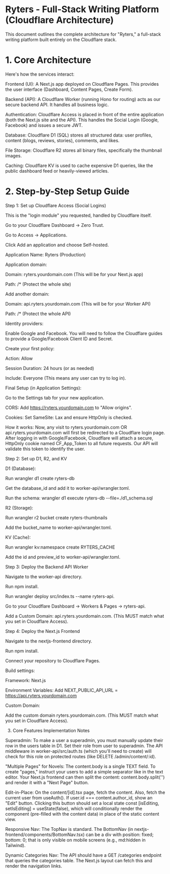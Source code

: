 # Ryters - Full-Stack Writing Platform (Cloudflare Architecture)

This document outlines the complete architecture for "Ryters," a full-stack writing platform built entirely on the Cloudflare stack.

# 1. Core Architecture

Here's how the services interact:

Frontend (UI): A Next.js app deployed on Cloudflare Pages. This provides the user interface (Dashboard, Content Pages, Create Form).

Backend (API): A Cloudflare Worker (running Hono for routing) acts as our secure backend API. It handles all business logic.

Authentication: Cloudflare Access is placed in front of the entire application (both the Next.js site and the API). This handles the Social Login (Google, Facebook) and issues a secure JWT.

Database: Cloudflare D1 (SQL) stores all structured data: user profiles, content (blogs, reviews, stories), comments, and likes.

File Storage: Cloudflare R2 stores all binary files, specifically the thumbnail images.

Caching: Cloudflare KV is used to cache expensive D1 queries, like the public dashboard feed or heavily-viewed articles.

# 2. Step-by-Step Setup Guide

Step 1: Set up Cloudflare Access (Social Logins)

This is the "login module" you requested, handled by Cloudflare itself.

Go to your Cloudflare Dashboard -> Zero Trust.

Go to Access -> Applications.

Click Add an application and choose Self-hosted.

Application Name: Ryters (Production)

Application domain:

Domain: ryters.yourdomain.com (This will be for your Next.js app)

Path: /* (Protect the whole site)

Add another domain:

Domain: api.ryters.yourdomain.com (This will be for your Worker API)

Path: /* (Protect the whole API)

Identity providers:

Enable Google and Facebook. You will need to follow the Cloudflare guides to provide a Google/Facebook Client ID and Secret.

Create your first policy:

Action: Allow

Session Duration: 24 hours (or as needed)

Include: Everyone (This means any user can try to log in).

Final Setup (in Application Settings):

Go to the Settings tab for your new application.

CORS: Add https://ryters.yourdomain.com to "Allow origins".

Cookies: Set SameSite: Lax and ensure HttpOnly is checked.

How it works: Now, any visit to ryters.yourdomain.com OR api.ryters.yourdomain.com will first be redirected to a Cloudflare login page. After logging in with Google/Facebook, Cloudflare will attach a secure, HttpOnly cookie named CF_App_Token to all future requests. Our API will validate this token to identify the user.

Step 2: Set up D1, R2, and KV

D1 (Database):

Run wrangler d1 create ryters-db

Get the database_id and add it to worker-api/wrangler.toml.

Run the schema: wrangler d1 execute ryters-db --file=./d1_schema.sql

R2 (Storage):

Run wrangler r2 bucket create ryters-thumbnails

Add the bucket_name to worker-api/wrangler.toml.

KV (Cache):

Run wrangler kv:namespace create RYTERS_CACHE

Add the id and preview_id to worker-api/wrangler.toml.

Step 3: Deploy the Backend API Worker

Navigate to the worker-api directory.

Run npm install.

Run wrangler deploy src/index.ts --name ryters-api.

Go to your Cloudflare Dashboard -> Workers & Pages -> ryters-api.

Add a Custom Domain: api.ryters.yourdomain.com. (This MUST match what you set in Cloudflare Access).

Step 4: Deploy the Next.js Frontend

Navigate to the nextjs-frontend directory.

Run npm install.

Connect your repository to Cloudflare Pages.

Build settings:

Framework: Next.js

Environment Variables: Add NEXT_PUBLIC_API_URL = https://api.ryters.yourdomain.com

Custom Domain:

Add the custom domain ryters.yourdomain.com. (This MUST match what you set in Cloudflare Access).

3. Core Features Implementation Notes

Superadmin: To make a user a superadmin, you must manually update their row in the users table in D1. Set their role from user to superadmin. The API middleware in worker-api/src/auth.ts (which you'll need to create) will check for this role on protected routes (like DELETE /admin/content/:id).

"Multiple Pages" for Novels: The content.body is a single TEXT field. To create "pages," instruct your users to add a simple separator like <!-- pagebreak --> in the text editor. Your Next.js frontend can then split the content: content.body.split('<!-- pagebreak -->') and render it with a "Next Page" button.

Edit-in-Place: On the content/[id].tsx page, fetch the content. Also, fetch the current user from useAuth(). If user.id === content.author_id, show an "Edit" button. Clicking this button should set a local state const [isEditing, setIsEditing] = useState(false), which will conditionally render the <CreateContentForm /> component (pre-filled with the content data) in place of the static content view.

Responsive Nav: The TopNav is standard. The BottomNav (in nextjs-frontend/components/BottomNav.tsx) can be a div with position: fixed; bottom: 0; that is only visible on mobile screens (e.g., md:hidden in Tailwind).

Dynamic Categories Nav: The API should have a GET /categories endpoint that queries the categories table. The Next.js layout can fetch this and render the navigation links.
